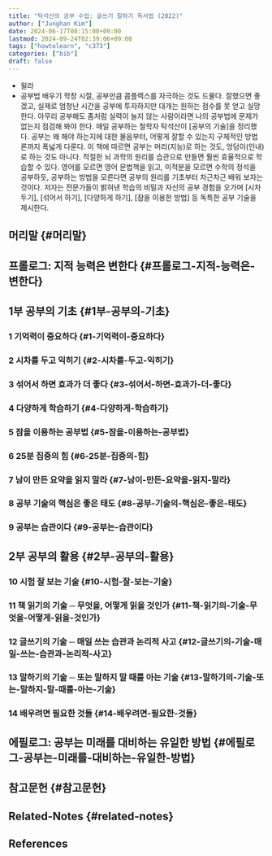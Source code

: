 ```yaml
---
title: "탁석산의 공부 수업: 글쓰기 말하기 독서법 (2022)"
author: ["Junghan Kim"]
date: 2024-06-17T08:15:00+09:00
lastmod: 2024-09-24T02:39:06+09:00
tags: ["howtolearn", "c373"]
categories: ["bib"]
draft: false
---
```


-   윌라
-   공부법 배우기 학창 시절, 공부만큼 콤플렉스를 자극하는 것도 드물다. 잘했으면 좋겠고, 실제로 엄청난 시간을 공부에 투자하지만 대개는 원하는 점수를 못 얻고 실망한다. 아무리 공부해도 좀처럼 실력이 늘지 않는 사람이라면 나의 공부법에 문제가 없는지 점검해 봐야 한다. 매일 공부하는 철학자 탁석산이 [공부의 기술]을 정리했다. 공부는 왜 해야 하는지에 대한 물음부터, 어떻게 잘할 수 있는지 구체적인 방법론까지 폭넓게 다룬다. 이 책에 따르면 공부는 머리(지능)로 하는 것도, 엉덩이(인내)로 하는 것도 아니다. 적절한 뇌 과학의 원리를 습관으로 만들면 훨씬 효율적으로 학습할 수 있다. 영어를 모르면 영어 문법책을 읽고, 미적분을 모르면 수학의 정석을 공부하듯, 공부하는 방법을 모른다면 공부의 원리를 기초부터 차근차근 배워 보자는 것이다. 저자는 전문가들이 밝혀낸 학습의 비밀과 자신의 공부 경험을 오가며 [시차 두기], [섞어서 하기], [다양하게 하기], [잠을 이용한 방법] 등 독특한 공부 기술을 제시한다.


## 머리말 {#머리말}


## 프롤로그: 지적 능력은 변한다 {#프롤로그-지적-능력은-변한다}


## 1부 공부의 기초 {#1부-공부의-기초}


### 1 기억력이 중요하다 {#1-기억력이-중요하다}


### 2 시차를 두고 익히기 {#2-시차를-두고-익히기}


### 3 섞어서 하면 효과가 더 좋다 {#3-섞어서-하면-효과가-더-좋다}


### 4 다양하게 학습하기 {#4-다양하게-학습하기}


### 5 잠을 이용하는 공부법 {#5-잠을-이용하는-공부법}


### 6 25분 집중의 힘 {#6-25분-집중의-힘}


### 7 남이 만든 요약을 읽지 말라 {#7-남이-만든-요약을-읽지-말라}


### 8 공부 기술의 핵심은 좋은 태도 {#8-공부-기술의-핵심은-좋은-태도}


### 9 공부는 습관이다 {#9-공부는-습관이다}


## 2부 공부의 활용 {#2부-공부의-활용}


### 10 시험 잘 보는 기술 {#10-시험-잘-보는-기술}


### 11 책 읽기의 기술 ─ 무엇을, 어떻게 읽을 것인가 {#11-책-읽기의-기술-무엇을-어떻게-읽을-것인가}


### 12 글쓰기의 기술 ─ 매일 쓰는 습관과 논리적 사고 {#12-글쓰기의-기술-매일-쓰는-습관과-논리적-사고}


### 13 말하기의 기술 ─ 또는 말하지 말 때를 아는 기술 {#13-말하기의-기술-또는-말하지-말-때를-아는-기술}


### 14 배우려면 필요한 것들 {#14-배우려면-필요한-것들}


## 에필로그: 공부는 미래를 대비하는 유일한 방법 {#에필로그-공부는-미래를-대비하는-유일한-방법}


## 참고문헌 {#참고문헌}


## Related-Notes {#related-notes}

## References

<style>.csl-entry{text-indent: -1.5em; margin-left: 1.5em;}</style><div class="csl-bib-body">
</div>
